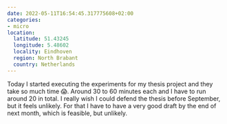 ```yaml
---
date: 2022-05-11T16:54:45.317775608+02:00
categories:
- micro
location:
  latitude: 51.43245
  longitude: 5.48602
  locality: Eindhoven
  region: North Brabant
  country: Netherlands
---
```


Today I started executing the experiments for my thesis project and they take so much time 😱. Around 30 to 60 minutes each and I have to run around 20 in total. I really wish I could defend the thesis before September, but it feels unlikely. For that I have to have a very good draft by the end of next month, which is feasible, but unlikely.
